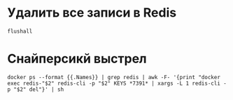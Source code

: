 # Удалить все записи в Redis

```flushall```


# Снайперсикй выстрел

```docker ps --format {{.Names}} | grep redis | awk -F- '{print "docker exec redis-"$2" redis-cli -p "$2" KEYS *7391* | xargs -L 1 redis-cli -p "$2" del"}' | sh```

